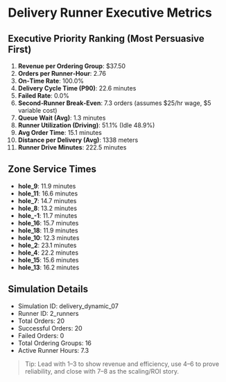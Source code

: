 # Delivery Runner Executive Metrics

## Executive Priority Ranking (Most Persuasive First)
1. **Revenue per Ordering Group**: $37.50
2. **Orders per Runner‑Hour**: 2.76
3. **On‑Time Rate**: 100.0%
4. **Delivery Cycle Time (P90)**: 22.6 minutes
5. **Failed Rate**: 0.0%
6. **Second‑Runner Break‑Even**: 7.3 orders (assumes $25/hr wage, $5 variable cost)
7. **Queue Wait (Avg)**: 1.3 minutes
8. **Runner Utilization (Driving)**: 51.1% (Idle 48.9%)
9. **Avg Order Time**: 15.1 minutes
10. **Distance per Delivery (Avg)**: 1338 meters
11. **Runner Drive Minutes**: 222.5 minutes

## Zone Service Times
- **hole_9**: 11.9 minutes
- **hole_11**: 16.6 minutes
- **hole_7**: 14.7 minutes
- **hole_8**: 13.2 minutes
- **hole_-1**: 11.7 minutes
- **hole_16**: 15.7 minutes
- **hole_18**: 11.9 minutes
- **hole_10**: 12.3 minutes
- **hole_2**: 23.1 minutes
- **hole_4**: 22.2 minutes
- **hole_15**: 15.6 minutes
- **hole_13**: 16.2 minutes


## Simulation Details
- Simulation ID: delivery_dynamic_07
- Runner ID: 2_runners
- Total Orders: 20
- Successful Orders: 20
- Failed Orders: 0
- Total Ordering Groups: 16
- Active Runner Hours: 7.3

> Tip: Lead with 1–3 to show revenue and efficiency, use 4–6 to prove reliability, and close with 7–8 as the scaling/ROI story.
